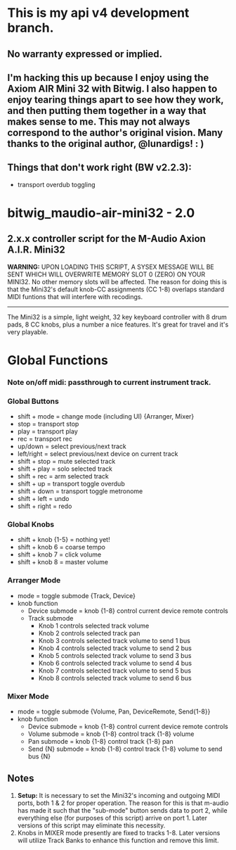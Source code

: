 # This is my api v4 development branch.

## No warranty expressed or implied.
## I'm hacking this up because I enjoy using the Axiom AIR Mini 32 with Bitwig. I also happen to enjoy tearing things apart to see how they work, and then putting them together in a way that makes sense to me. This may not always correspond to the author's original vision. Many thanks to the original author, @lunardigs! : )

## Things that don't work right (BW v2.2.3):
* transport overdub toggling

# bitwig_maudio-air-mini32 - 2.0

## 2.x.x controller script for the M-Audio Axion A.I.R. Mini32

**WARNING:** UPON LOADING THIS SCRIPT, A SYSEX MESSAGE WILL BE SENT WHICH WILL OVERWRITE MEMORY SLOT 0 (ZERO) ON YOUR MINI32. No other memory slots will be affected. The reason for doing this is that the Mini32's default knob-CC assignments (CC 1-8) overlaps standard MIDI funtions that will interfere with recodings.

---

The Mini32 is a simple, light weight, 32 key keyboard controller with 8 drum pads, 8 CC knobs, plus a number a nice features. It's great for travel and it's very playable.


# Global Functions

### Note on/off midi: passthrough to current instrument track.

### Global Buttons
* shift + mode  = change mode (including UI) {Arranger, Mixer}
* stop          = transport stop
* play          = transport play
* rec           = transport rec
* up/down       = select previous/next track
* left/right    = select previous/next device on current track
* shift + stop  = mute selected track
* shift + play  = solo selected track
* shift + rec   = arm selected track
* shift + up    = transport toggle overdub
* shift + down  = transport toggle metronome
* shift + left  = undo
* shift + right = redo

### Global Knobs
* shift + knob {1-5} = nothing yet!
* shift + knob 6     = coarse tempo
* shift + knob 7     = click volume
* shift + knob 8     = master volume

### Arranger Mode
* mode = toggle submode {Track, Device}
* knob function
  - Device submode   = knob {1-8} control current device remote controls
  - Track  submode
    - Knob 1 controls selected track volume
    - Knob 2 controls selected track pan
    - Knob 3 controls selected track volume to send 1 bus
    - Knob 4 controls selected track volume to send 2 bus
    - Knob 5 controls selected track volume to send 3 bus
    - Knob 6 controls selected track volume to send 4 bus
    - Knob 7 controls selected track volume to send 5 bus
    - Knob 8 controls selected track volume to send 6 bus

### Mixer Mode
* mode = toggle submode {Volume, Pan, DeviceRemote, Send{1-8}}
* knob function
  - Device submode   = knob {1-8} control current device remote controls
  - Volume submode   = knob {1-8} control track {1-8} volume
  - Pan    submode   = knob {1-8} control track {1-8} pan
  - Send {N} submode = knob {1-8} control track {1-8} volume to send bus {N}

## Notes
1. **Setup:** It is necessary to set the Mini32's incoming and outgoing MIDI ports, both 1 & 2 for proper operation. The reason for this is that m-audio has made it such that the "sub-mode" button sends data to port 2, while everything else (for purposes of this script) arrive on port 1. Later versions of this script may eliminate this necessity.
2. Knobs in MIXER mode presently are fixed to tracks 1-8. Later versions will utilize Track Banks to enhance this function and remove this limit.
